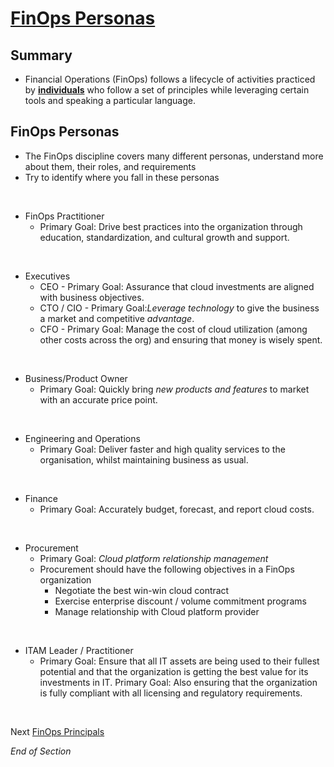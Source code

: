 # [FinOps Personas](https://www.finops.org/framework/personas/)

## Summary
* Financial Operations (FinOps) follows a lifecycle of activities practiced by [**individuals**](https://www.mindmeister.com/2757652925/03-finops-teams-motivation) who follow a set of principles while leveraging certain tools and speaking a particular language.

## FinOps Personas
* The FinOps discipline covers many different personas, understand more about them, their roles, and requirements
* Try to identify where you fall in these personas
<br>

* FinOps Practitioner
    * Primary Goal: Drive best practices into the organization through education, standardization, and cultural growth and support.
<br>

* Executives
    * CEO - Primary Goal: Assurance that cloud investments are aligned with business objectives.
    * CTO / CIO - Primary Goal:*Leverage technology* to give the business a market and competitive *advantage*.
    * CFO - Primary Goal: Manage the cost of cloud utilization (among other costs across the org) and ensuring that money is wisely spent.
<br>

* Business/Product Owner
    * Primary Goal: Quickly bring *new products and features* to market with an accurate price point.
<br>

* Engineering and Operations
    * Primary Goal: Deliver faster and high quality services to the organisation, whilst maintaining business as usual.
<br>

* Finance
    * Primary Goal: Accurately budget, forecast, and report cloud costs.
<br>

* Procurement
    * Primary Goal: *Cloud platform relationship management*
    * Procurement should have the following objectives in a FinOps organization
        * Negotiate the best win-win cloud contract
        * Exercise enterprise discount / volume commitment programs 
        * Manage relationship with Cloud platform provider
<br>

* ITAM Leader / Practitioner
    * Primary Goal: Ensure that all IT assets are being used to their fullest potential and that the organization is getting the best value for its investments in IT. 
    Primary Goal: Also ensuring that the organization is fully compliant with all licensing and regulatory requirements. 
<br>

Next [FinOps Principals](https://github.com/jamesbuckett/finops-certified-practitioner/blob/main/04-finops-principals.md)
<br>

*End of Section*